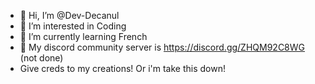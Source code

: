 - 👋 Hi, I’m @Dev-Decanul
- 👀 I’m interested in Coding
- 🌱 I’m currently learning French
- 🔮 My discord community server is https://discord.gg/ZHQM92C8WG (not done)
- Give creds to my creations! Or i'm take this down!
